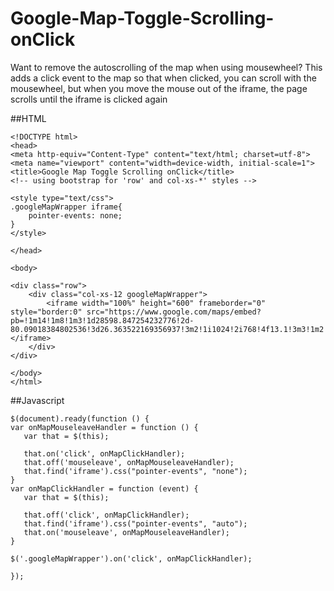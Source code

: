 # Google-Map-Toggle-Scrolling-onClick
Want to remove the autoscrolling of the map when using mousewheel? This adds a click event to the map so that when clicked, you can scroll with the mousewheel, but when you move the mouse out of the iframe, the page scrolls until the iframe is clicked again

##HTML
```
<!DOCTYPE html>
<head>
<meta http-equiv="Content-Type" content="text/html; charset=utf-8">
<meta name="viewport" content="width=device-width, initial-scale=1">
<title>Google Map Toggle Scrolling onClick</title>
<!-- using bootstrap for 'row' and col-xs-*' styles -->

<style type="text/css">
.googleMapWrapper iframe{
    pointer-events: none;
}
</style>

</head>

<body>

<div class="row">
    <div class="col-xs-12 googleMapWrapper">
        <iframe width="100%" height="600" frameborder="0" style="border:0" src="https://www.google.com/maps/embed?pb=!1m14!1m8!1m3!1d28598.847254232776!2d-80.09018384802536!3d26.363522169356937!3m2!1i1024!2i768!4f13.1!3m3!1m2!1s0x0000000000000000%3A0x0afd01e0d2d4e863!2sBoca+Raton+Hotel!5e0!3m2!1sen!2sus!4v1466001841946"></iframe>
    </div>
</div>

</body>
</html>
```

##Javascript
```
$(document).ready(function () {
var onMapMouseleaveHandler = function () {
   var that = $(this);

   that.on('click', onMapClickHandler);
   that.off('mouseleave', onMapMouseleaveHandler);
   that.find('iframe').css("pointer-events", "none");
}
var onMapClickHandler = function (event) {
   var that = $(this);

   that.off('click', onMapClickHandler);
   that.find('iframe').css("pointer-events", "auto");
   that.on('mouseleave', onMapMouseleaveHandler);
}

$('.googleMapWrapper').on('click', onMapClickHandler);

});
```
